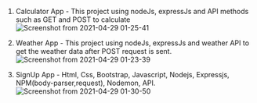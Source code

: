 1) Calculator App - This project using nodeJs, expressJs and API methods such as GET and POST to calculate
![Screenshot from 2021-04-29 01-25-41](https://user-images.githubusercontent.com/53205251/116454877-a14c0880-a88a-11eb-92d2-c88ce7664175.png)

2) Weather App -  This project using nodeJs, expressJs and weather API to get the weather data after POST request is sent.
![Screenshot from 2021-04-29 01-23-39](https://user-images.githubusercontent.com/53205251/116454867-9ee9ae80-a88a-11eb-8c06-869470b21c82.png)

3) SignUp App - Html, Css, Bootstrap, Javascript, Nodejs, Expressjs, NPM(body-parser,request), Nodemon, API.
![Screenshot from 2021-04-29 01-30-50](https://user-images.githubusercontent.com/53205251/116454885-a3ae6280-a88a-11eb-83af-1578a33e27bb.png)
